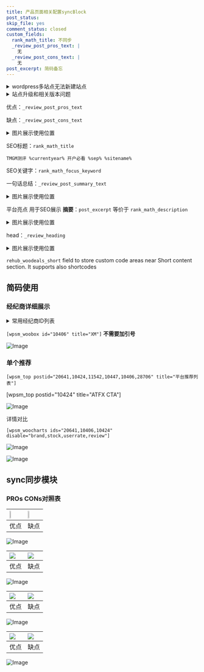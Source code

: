 ```yaml
---
title: 产品页面相关配置syncBlock
post_status: 
skip_file: yes
comment_status: closed
custom_fields:
  rank_math_title: 不同步
  _review_post_pros_text: |
    无
  _review_post_cons_text: |
    无
post_excerpt: 简码备忘
---
```

<details><summary>wordpress多站点无法新建站点</summary>

<li>和报错需要清理cookies一样的原因</li>
<li>wp-config.php里面<code>define( 'SUBDOMAIN_INSTALL', false );//子域名安装</code></li>
<li>新建子站点是用<code>define( 'SUBDOMAIN_INSTALL', true);//子域名安装</code> 完成以后，改成<code>false</code></li>
</details>

<details><summary>站点升级和相关版本问题</summary>

<p>wordpress：5.9.9
woocommerce：7.5.1
出现问题的地方：主题选项里面>><strong>Product layout >>compact style</strong></p>
<p>如何出现没有用过的字段 导致无法保存。先导出配置 然后进行修改，后面再次恢复即可。</p>
<p>出现部分字段无法显示时，需要返回默认布局后，对产品进行保存就好了。</p>
<p></p>
</details>

优点：`_review_post_pros_text`

缺点：`_review_post_cons_text`

<details><summary>图片展示使用位置</summary>

<img src="https://prod-files-secure.s3.us-west-2.amazonaws.com/39ed1227-6d7d-4570-be36-9ccd4a2c4241/f51d3d83-55d4-4bdf-9604-f37ec77ab556/Untitled.png?X-Amz-Algorithm=AWS4-HMAC-SHA256&X-Amz-Content-Sha256=UNSIGNED-PAYLOAD&X-Amz-Credential=ASIAZI2LB466WAS4GUOU%2F20250328%2Fus-west-2%2Fs3%2Faws4_request&X-Amz-Date=20250328T165522Z&X-Amz-Expires=3600&X-Amz-Security-Token=IQoJb3JpZ2luX2VjEPn%2F%2F%2F%2F%2F%2F%2F%2F%2F%2FwEaCXVzLXdlc3QtMiJGMEQCIEg8uI5LAFL1lhI4vYhq8pB1HmhJb9DUv5TBMjbZHCOxAiAfEPN6i8d0sv1i5QM4K%2BchEzlQ%2FGbEjBkd4kLE7LQokCr%2FAwhiEAAaDDYzNzQyMzE4MzgwNSIMDULsNdwbCqXssoC1KtwDjDjZCipXs0xvCllcd6ZFOLVFzsNphwfsB%2BsDYV%2FM4jC%2BGoY%2F%2BLNbUyz83LSYXOjrLyMh0tDqqqmVcXTDW3NvqpjSi6pZPsFFmDwAf1%2BJoGrJcNwGgQPkPtLCLwUoArYzZ88GSlMQ1a45lblQKXtbNrB95zIXdbt3bNegGvPruuPjo%2F8cSKdZYIfIphj%2F0KiBHi0pRkNseFfTsnMi5k4usR7h6UhgB4f6pdwM6KoXC582u66ix8e89b4WWg2p3gM4%2FGHxhfvLjqOuiXN9kd3S0Rq2TNwfvUfZmDUhZMaJqlwUcl8FW15fqd1%2Fzud%2FXbeZMh4T97HoQXvRxmoEfqhlOJL2mqrsaa9ch8L4vDu%2Fxomd7pppPBnBDOpEhFW2RKvBZfgMWdefv7Mf1a4wzuVVZXq8p6%2BP5gSIwLkSXZp2iCxcR4sDMCUCOHj9JfCt5HGmnkHYTUFTTMiAQUFdNu39D7D3wbZAgLxsbi6S165fxVYWKQcQu8xFX4pfWMnGsEv9iXqexq0cb%2BZzT5oaNZWseNrnGGBQ4fdvtjU1iHHUh8nhgSzv822buTMQ64ADUHCa13rsfTEtBYi57X2igCofcSDAEzZQjqXUTij0SAH3cL1PB0G%2FD%2FY%2BJzQH%2FZUwjKObvwY6pgHMi8u0J8yZE%2FYVkppZeo6YkbQfibMwv3m6v0mq6UA9KE0DENmUIYT%2B8LadgAZ9bo4O7E9bylRPNLRrGWCGip%2FSdErGUgkJhcZsh7uAc8YDyS%2FtNJSrUmbunb4tFCNeyuiFAKKbDU%2FSnZiHnUotz%2FPbJbkgJkxpm8ix5VYsqJRQKHm3l1%2FFZiJqNOLe5FYsAV6tBcjHr8G%2FT%2FAZJ9dD7Vf00MkXclSK&X-Amz-Signature=9b10b79097050700bda97147d39f08cc15fc2fda15246f7767e07836368cd34e&X-Amz-SignedHeaders=host&x-id=GetObject" alt="Image">
</details>

SEO标题：`rank_math_title`

`TMGM测评 %currentyear% 开户必看 %sep% %sitename%`

SEO关键字：`rank_math_focus_keyword`

一句话总结：`_review_post_summary_text`

<details><summary>图片展示使用位置</summary>

<img src="https://prod-files-secure.s3.us-west-2.amazonaws.com/39ed1227-6d7d-4570-be36-9ccd4a2c4241/4b96a922-296c-4f4e-8630-d1c870cbce01/Untitled.png?X-Amz-Algorithm=AWS4-HMAC-SHA256&X-Amz-Content-Sha256=UNSIGNED-PAYLOAD&X-Amz-Credential=ASIAZI2LB46634YAE5BF%2F20250328%2Fus-west-2%2Fs3%2Faws4_request&X-Amz-Date=20250328T165524Z&X-Amz-Expires=3600&X-Amz-Security-Token=IQoJb3JpZ2luX2VjEPn%2F%2F%2F%2F%2F%2F%2F%2F%2F%2FwEaCXVzLXdlc3QtMiJHMEUCIBeSrs65MBgRdvvonADRgeB%2FX5TYkW6tIYEFAgRveFXJAiEA8WAvb3WGOOzHw%2BXxSs98gDqHx%2F4z5MFwu2uzKiq7FiAq%2FwMIYhAAGgw2Mzc0MjMxODM4MDUiDBt%2B%2BxzTbUtW9OM2TircA5oHVJY5GW9dxl6oAN%2FTONL%2B0OoaNFYZSwrmR8UPND9FZrQkOCek226qSnjJoxoUfyaZw4g0cyVKus%2BxPiEIDwy5w32McdNF%2F1o9XZ4kIw8v6FhS5Wzpv34tAnqAsRpFYs3JBIPRNWrnUrOqLhF%2B3D0tFCjjim%2BogpdOqNS7vRIDYO%2FgfLeh9GLUGjuRYSFBD6gg9KeIP%2BHj34cCpoBdgpN%2FWgk4Fw4rPG9oI8Gn1gv0d9HngDsW%2FmumtIyQEFvqwzxsJ6q4dqbMCyj%2FTOGI42ERaYCvrJ7fx8OU7oDPlT1yZOHxUoSIQbB7E3RqfLFaptLjys5Nv3Q5UPF%2FpTqJRuwT8u7joNetfyCnrk88FFSSYIXZwHwBNgq71e5t6YDUEIYmKOgQ7TV2JW%2Fv9LGbOz%2BKxmOjmY2x%2FDv15z3ttzY4%2FV41ySPBYoNj07ob9bWdv1wRTq81vkf%2FGRtCgrKurYMIRFFCMZBspRnl3bqB%2FddPutAiudSMrTMPBgU2Klm36KoKf%2FFkKJ71bQM0GDuEGYreaDC0nunY881%2FYtsye3ES93bKrXrzyeczIiwhAUX588ckshQ2AamirW1TlIyMbrcuAPH7cRkZ42T9PFKWI5OibXQoDJnQpsMQMtrWMPKim78GOqUBX4NTvJDWQWJdvhNTN3EB1RR4vKFOjah%2B6%2BStlweIJt5WVN%2FU%2BlMAXaTamygwilVhao3FbHpisC7zSGxsQyCGlh%2FaHSV9jAMEuctWojWB6p7XFtY8AF0oibo9qkvw64DD0saXYtnY7zcJ7eRNwXM8IoQyLyVpFSce7dH4ks8QOz6PLhqFUz4oYFA42Z9eqMIwCPE3kThC1iihlM%2BeX%2FLUJJICmK6I&X-Amz-Signature=43eb13eeb94bb776083e3def3c48154b18bc988caf2af5f6ea6a58e25dab009b&X-Amz-SignedHeaders=host&x-id=GetObject" alt="Image">
</details>

平台亮点 用于SEO展示 **摘要**：`post_excerpt`  等价于 `rank_math_description`

<details><summary>图片展示使用位置</summary>

<img src="https://prod-files-secure.s3.us-west-2.amazonaws.com/39ed1227-6d7d-4570-be36-9ccd4a2c4241/1ee11f63-b60a-4dfe-a7a7-d58ff23b5d88/Untitled.png?X-Amz-Algorithm=AWS4-HMAC-SHA256&X-Amz-Content-Sha256=UNSIGNED-PAYLOAD&X-Amz-Credential=ASIAZI2LB466W53Y7KNU%2F20250328%2Fus-west-2%2Fs3%2Faws4_request&X-Amz-Date=20250328T165524Z&X-Amz-Expires=3600&X-Amz-Security-Token=IQoJb3JpZ2luX2VjEPn%2F%2F%2F%2F%2F%2F%2F%2F%2F%2FwEaCXVzLXdlc3QtMiJHMEUCIQCdMuKFzpUSZc4hjsEaTn25kDADvrAqUx2ivA7njHWywQIgb8G5611WPdeW5qgT8RqWHL5BCiUf4ciGif8BEwmqWi0q%2FwMIYhAAGgw2Mzc0MjMxODM4MDUiDHMIrV4weaNewMSt3ircA2XV9RpuFGDf2ALooDWCTPdc3tO7%2FBaV61mMWlDO4BqbuXrbrThDCmUYHr7d5shehmMqlR%2BEddfAEx8rV4dQ84LQFwlQ5kqBAeHPa2sslbERD1vckXzooiAZaqYxDfbYecfNGQezUZWu2i%2BsFnG%2FCoKEknciTJBgaGxTJBpQcAcqCJXBvwnhQgjSpE2w87%2FhrxPqXDYL794wC79lyETpQFhawX650wmk5meYWqvWnaZnX6XFToxm8ueERwk8Txexv7Rx66vjEUAJn11wmtaMZgPjePBnVVxCv%2BQvkca5%2FmdVbbnai3D2AduiAVH28RYCGWDTAlDQcin7HtVBufDhMM5ECquLDbO9yALErn670PGv0yeO5xJQsq3KdRPHUWyqtwUYTmYaWuKIooFh6%2FA28zLDule25OUJFPccJQL5AoujRgfmDDP7WjD49wQfL9Kf2m4JqSiPT2JA7mRP%2BPtmw20ucdJo00UcnGBelWghv%2Bj0wbh2AohBeSQcFPmNo%2FfBA%2BP5WvVbZ2ME8v%2BzIu5%2Fy7NOws1KKTZzphMCV9FVJNrsmMWAuGtOUf64tTWU2jNHLLLJWjaUPlrzNKtHof16o%2ByfsZJjJ70JOtFlriUYnYeLTv7jkG9OphQ7mp0uMIqjm78GOqUBycnv7lI4yFOfkIhbR5PWic4eXQoAaiIsH%2BXdLmk%2B8mJa8rnmZRQPGmJFH9A5hbflN5DLrtHYSQDigRDw8nW3pPJaYwpxambbzufyFOKEAiwIIfIloH4ZTp0907YV79LkJb0%2BC8EaiCtlHqB7Or7cu1gkfELRSD6LWsr65fMNWUtLpG%2FZHJ%2FRC1MLw%2FDTh%2B7ad%2B6Bd7SajQ%2FvzhVirr%2B2GpHENipt&X-Amz-Signature=a0edab8b9882ed2320ebd533b07d943463ef9abff0aba19e753b9ed27b3524e3&X-Amz-SignedHeaders=host&x-id=GetObject" alt="Image">
<img src="https://prod-files-secure.s3.us-west-2.amazonaws.com/39ed1227-6d7d-4570-be36-9ccd4a2c4241/ad4118b5-78d8-4fbe-801e-3b29b5d99c01/Untitled.png?X-Amz-Algorithm=AWS4-HMAC-SHA256&X-Amz-Content-Sha256=UNSIGNED-PAYLOAD&X-Amz-Credential=ASIAZI2LB466W53Y7KNU%2F20250328%2Fus-west-2%2Fs3%2Faws4_request&X-Amz-Date=20250328T165524Z&X-Amz-Expires=3600&X-Amz-Security-Token=IQoJb3JpZ2luX2VjEPn%2F%2F%2F%2F%2F%2F%2F%2F%2F%2FwEaCXVzLXdlc3QtMiJHMEUCIQCdMuKFzpUSZc4hjsEaTn25kDADvrAqUx2ivA7njHWywQIgb8G5611WPdeW5qgT8RqWHL5BCiUf4ciGif8BEwmqWi0q%2FwMIYhAAGgw2Mzc0MjMxODM4MDUiDHMIrV4weaNewMSt3ircA2XV9RpuFGDf2ALooDWCTPdc3tO7%2FBaV61mMWlDO4BqbuXrbrThDCmUYHr7d5shehmMqlR%2BEddfAEx8rV4dQ84LQFwlQ5kqBAeHPa2sslbERD1vckXzooiAZaqYxDfbYecfNGQezUZWu2i%2BsFnG%2FCoKEknciTJBgaGxTJBpQcAcqCJXBvwnhQgjSpE2w87%2FhrxPqXDYL794wC79lyETpQFhawX650wmk5meYWqvWnaZnX6XFToxm8ueERwk8Txexv7Rx66vjEUAJn11wmtaMZgPjePBnVVxCv%2BQvkca5%2FmdVbbnai3D2AduiAVH28RYCGWDTAlDQcin7HtVBufDhMM5ECquLDbO9yALErn670PGv0yeO5xJQsq3KdRPHUWyqtwUYTmYaWuKIooFh6%2FA28zLDule25OUJFPccJQL5AoujRgfmDDP7WjD49wQfL9Kf2m4JqSiPT2JA7mRP%2BPtmw20ucdJo00UcnGBelWghv%2Bj0wbh2AohBeSQcFPmNo%2FfBA%2BP5WvVbZ2ME8v%2BzIu5%2Fy7NOws1KKTZzphMCV9FVJNrsmMWAuGtOUf64tTWU2jNHLLLJWjaUPlrzNKtHof16o%2ByfsZJjJ70JOtFlriUYnYeLTv7jkG9OphQ7mp0uMIqjm78GOqUBycnv7lI4yFOfkIhbR5PWic4eXQoAaiIsH%2BXdLmk%2B8mJa8rnmZRQPGmJFH9A5hbflN5DLrtHYSQDigRDw8nW3pPJaYwpxambbzufyFOKEAiwIIfIloH4ZTp0907YV79LkJb0%2BC8EaiCtlHqB7Or7cu1gkfELRSD6LWsr65fMNWUtLpG%2FZHJ%2FRC1MLw%2FDTh%2B7ad%2B6Bd7SajQ%2FvzhVirr%2B2GpHENipt&X-Amz-Signature=b82b922755fb57b5ed143187324401c29fe7cf6069802539d0613c910d447413&X-Amz-SignedHeaders=host&x-id=GetObject" alt="Image">
<img src="https://prod-files-secure.s3.us-west-2.amazonaws.com/39ed1227-6d7d-4570-be36-9ccd4a2c4241/a38cf7c9-a79c-4b64-9e94-13589fe0758b/Untitled.png?X-Amz-Algorithm=AWS4-HMAC-SHA256&X-Amz-Content-Sha256=UNSIGNED-PAYLOAD&X-Amz-Credential=ASIAZI2LB466W53Y7KNU%2F20250328%2Fus-west-2%2Fs3%2Faws4_request&X-Amz-Date=20250328T165524Z&X-Amz-Expires=3600&X-Amz-Security-Token=IQoJb3JpZ2luX2VjEPn%2F%2F%2F%2F%2F%2F%2F%2F%2F%2FwEaCXVzLXdlc3QtMiJHMEUCIQCdMuKFzpUSZc4hjsEaTn25kDADvrAqUx2ivA7njHWywQIgb8G5611WPdeW5qgT8RqWHL5BCiUf4ciGif8BEwmqWi0q%2FwMIYhAAGgw2Mzc0MjMxODM4MDUiDHMIrV4weaNewMSt3ircA2XV9RpuFGDf2ALooDWCTPdc3tO7%2FBaV61mMWlDO4BqbuXrbrThDCmUYHr7d5shehmMqlR%2BEddfAEx8rV4dQ84LQFwlQ5kqBAeHPa2sslbERD1vckXzooiAZaqYxDfbYecfNGQezUZWu2i%2BsFnG%2FCoKEknciTJBgaGxTJBpQcAcqCJXBvwnhQgjSpE2w87%2FhrxPqXDYL794wC79lyETpQFhawX650wmk5meYWqvWnaZnX6XFToxm8ueERwk8Txexv7Rx66vjEUAJn11wmtaMZgPjePBnVVxCv%2BQvkca5%2FmdVbbnai3D2AduiAVH28RYCGWDTAlDQcin7HtVBufDhMM5ECquLDbO9yALErn670PGv0yeO5xJQsq3KdRPHUWyqtwUYTmYaWuKIooFh6%2FA28zLDule25OUJFPccJQL5AoujRgfmDDP7WjD49wQfL9Kf2m4JqSiPT2JA7mRP%2BPtmw20ucdJo00UcnGBelWghv%2Bj0wbh2AohBeSQcFPmNo%2FfBA%2BP5WvVbZ2ME8v%2BzIu5%2Fy7NOws1KKTZzphMCV9FVJNrsmMWAuGtOUf64tTWU2jNHLLLJWjaUPlrzNKtHof16o%2ByfsZJjJ70JOtFlriUYnYeLTv7jkG9OphQ7mp0uMIqjm78GOqUBycnv7lI4yFOfkIhbR5PWic4eXQoAaiIsH%2BXdLmk%2B8mJa8rnmZRQPGmJFH9A5hbflN5DLrtHYSQDigRDw8nW3pPJaYwpxambbzufyFOKEAiwIIfIloH4ZTp0907YV79LkJb0%2BC8EaiCtlHqB7Or7cu1gkfELRSD6LWsr65fMNWUtLpG%2FZHJ%2FRC1MLw%2FDTh%2B7ad%2B6Bd7SajQ%2FvzhVirr%2B2GpHENipt&X-Amz-Signature=1b8ca34b9efd21143cf5863ccf37daee2c85e55407d8f3917109b91a2782414a&X-Amz-SignedHeaders=host&x-id=GetObject" alt="Image">
<img src="https://prod-files-secure.s3.us-west-2.amazonaws.com/39ed1227-6d7d-4570-be36-9ccd4a2c4241/7da6fc1e-d2ac-42ae-8c75-cb5749aa18f6/Untitled.png?X-Amz-Algorithm=AWS4-HMAC-SHA256&X-Amz-Content-Sha256=UNSIGNED-PAYLOAD&X-Amz-Credential=ASIAZI2LB466W53Y7KNU%2F20250328%2Fus-west-2%2Fs3%2Faws4_request&X-Amz-Date=20250328T165524Z&X-Amz-Expires=3600&X-Amz-Security-Token=IQoJb3JpZ2luX2VjEPn%2F%2F%2F%2F%2F%2F%2F%2F%2F%2FwEaCXVzLXdlc3QtMiJHMEUCIQCdMuKFzpUSZc4hjsEaTn25kDADvrAqUx2ivA7njHWywQIgb8G5611WPdeW5qgT8RqWHL5BCiUf4ciGif8BEwmqWi0q%2FwMIYhAAGgw2Mzc0MjMxODM4MDUiDHMIrV4weaNewMSt3ircA2XV9RpuFGDf2ALooDWCTPdc3tO7%2FBaV61mMWlDO4BqbuXrbrThDCmUYHr7d5shehmMqlR%2BEddfAEx8rV4dQ84LQFwlQ5kqBAeHPa2sslbERD1vckXzooiAZaqYxDfbYecfNGQezUZWu2i%2BsFnG%2FCoKEknciTJBgaGxTJBpQcAcqCJXBvwnhQgjSpE2w87%2FhrxPqXDYL794wC79lyETpQFhawX650wmk5meYWqvWnaZnX6XFToxm8ueERwk8Txexv7Rx66vjEUAJn11wmtaMZgPjePBnVVxCv%2BQvkca5%2FmdVbbnai3D2AduiAVH28RYCGWDTAlDQcin7HtVBufDhMM5ECquLDbO9yALErn670PGv0yeO5xJQsq3KdRPHUWyqtwUYTmYaWuKIooFh6%2FA28zLDule25OUJFPccJQL5AoujRgfmDDP7WjD49wQfL9Kf2m4JqSiPT2JA7mRP%2BPtmw20ucdJo00UcnGBelWghv%2Bj0wbh2AohBeSQcFPmNo%2FfBA%2BP5WvVbZ2ME8v%2BzIu5%2Fy7NOws1KKTZzphMCV9FVJNrsmMWAuGtOUf64tTWU2jNHLLLJWjaUPlrzNKtHof16o%2ByfsZJjJ70JOtFlriUYnYeLTv7jkG9OphQ7mp0uMIqjm78GOqUBycnv7lI4yFOfkIhbR5PWic4eXQoAaiIsH%2BXdLmk%2B8mJa8rnmZRQPGmJFH9A5hbflN5DLrtHYSQDigRDw8nW3pPJaYwpxambbzufyFOKEAiwIIfIloH4ZTp0907YV79LkJb0%2BC8EaiCtlHqB7Or7cu1gkfELRSD6LWsr65fMNWUtLpG%2FZHJ%2FRC1MLw%2FDTh%2B7ad%2B6Bd7SajQ%2FvzhVirr%2B2GpHENipt&X-Amz-Signature=46cde7c9326b8cf47513c0274c5a9c4281ac9480cc9df1e5e7f113aa90875c73&X-Amz-SignedHeaders=host&x-id=GetObject" alt="Image">
<img src="https://prod-files-secure.s3.us-west-2.amazonaws.com/39ed1227-6d7d-4570-be36-9ccd4a2c4241/7e97f40a-eaee-47f5-b2f9-475f96808fa7/Untitled.png?X-Amz-Algorithm=AWS4-HMAC-SHA256&X-Amz-Content-Sha256=UNSIGNED-PAYLOAD&X-Amz-Credential=ASIAZI2LB466W53Y7KNU%2F20250328%2Fus-west-2%2Fs3%2Faws4_request&X-Amz-Date=20250328T165524Z&X-Amz-Expires=3600&X-Amz-Security-Token=IQoJb3JpZ2luX2VjEPn%2F%2F%2F%2F%2F%2F%2F%2F%2F%2FwEaCXVzLXdlc3QtMiJHMEUCIQCdMuKFzpUSZc4hjsEaTn25kDADvrAqUx2ivA7njHWywQIgb8G5611WPdeW5qgT8RqWHL5BCiUf4ciGif8BEwmqWi0q%2FwMIYhAAGgw2Mzc0MjMxODM4MDUiDHMIrV4weaNewMSt3ircA2XV9RpuFGDf2ALooDWCTPdc3tO7%2FBaV61mMWlDO4BqbuXrbrThDCmUYHr7d5shehmMqlR%2BEddfAEx8rV4dQ84LQFwlQ5kqBAeHPa2sslbERD1vckXzooiAZaqYxDfbYecfNGQezUZWu2i%2BsFnG%2FCoKEknciTJBgaGxTJBpQcAcqCJXBvwnhQgjSpE2w87%2FhrxPqXDYL794wC79lyETpQFhawX650wmk5meYWqvWnaZnX6XFToxm8ueERwk8Txexv7Rx66vjEUAJn11wmtaMZgPjePBnVVxCv%2BQvkca5%2FmdVbbnai3D2AduiAVH28RYCGWDTAlDQcin7HtVBufDhMM5ECquLDbO9yALErn670PGv0yeO5xJQsq3KdRPHUWyqtwUYTmYaWuKIooFh6%2FA28zLDule25OUJFPccJQL5AoujRgfmDDP7WjD49wQfL9Kf2m4JqSiPT2JA7mRP%2BPtmw20ucdJo00UcnGBelWghv%2Bj0wbh2AohBeSQcFPmNo%2FfBA%2BP5WvVbZ2ME8v%2BzIu5%2Fy7NOws1KKTZzphMCV9FVJNrsmMWAuGtOUf64tTWU2jNHLLLJWjaUPlrzNKtHof16o%2ByfsZJjJ70JOtFlriUYnYeLTv7jkG9OphQ7mp0uMIqjm78GOqUBycnv7lI4yFOfkIhbR5PWic4eXQoAaiIsH%2BXdLmk%2B8mJa8rnmZRQPGmJFH9A5hbflN5DLrtHYSQDigRDw8nW3pPJaYwpxambbzufyFOKEAiwIIfIloH4ZTp0907YV79LkJb0%2BC8EaiCtlHqB7Or7cu1gkfELRSD6LWsr65fMNWUtLpG%2FZHJ%2FRC1MLw%2FDTh%2B7ad%2B6Bd7SajQ%2FvzhVirr%2B2GpHENipt&X-Amz-Signature=282c35fcce723e8af74be5070a71d8b837c59b105824df4f2615b343edda0625&X-Amz-SignedHeaders=host&x-id=GetObject" alt="Image">
</details>

head：`_review_heading`

<details><summary>图片展示使用位置</summary>

<img src="https://prod-files-secure.s3.us-west-2.amazonaws.com/39ed1227-6d7d-4570-be36-9ccd4a2c4241/3a4650ad-9887-415c-889a-edd51fa54f27/Untitled.png?X-Amz-Algorithm=AWS4-HMAC-SHA256&X-Amz-Content-Sha256=UNSIGNED-PAYLOAD&X-Amz-Credential=ASIAZI2LB4663CEYMQHU%2F20250328%2Fus-west-2%2Fs3%2Faws4_request&X-Amz-Date=20250328T165524Z&X-Amz-Expires=3600&X-Amz-Security-Token=IQoJb3JpZ2luX2VjEPn%2F%2F%2F%2F%2F%2F%2F%2F%2F%2FwEaCXVzLXdlc3QtMiJHMEUCIQDx5A1MuHXftZktgDQoP4SKWjn3lwVQJvR1V1TsR5swTwIgMQMr28PdEhsC1VaxDwGcfu%2B8RIW6bDd1aEMJFa2F5%2BEq%2FwMIYhAAGgw2Mzc0MjMxODM4MDUiDEgd4twkMBdScGkLISrcAzdD3vSZ9wROOBzdQJshTTXI5Dbi4mSWVBE7c75IBowUCHQ4dQC%2FP4718w1hnBE5aNbJ4vH7HNViWd8MxuyCkcqXA91yg0zTF%2Bf%2F5HPCOQ4O6DpX3cFxrpceMLpjtJhCR9%2BWEljz4CwMfKbPuFqM6fdzpyhoxQrzoa2QTou1zETAH3ByyNXOQf0l1zGE0vdVTbfc0KBKWpsUT5fIBIUWgl7Avl4zeEdecDPbTkcIeNmu9VhraEcHewVmoENZktrUjxTR0wwnq8NCUnFVNIIAzjVfqWKbT3b4o1OgrAYuSjEhTFYhg2NyXosuSNeJpaqnklNMWe7zXBrHqQEcrPXbxU0PCK77oraqbgOX4lrWfxn2QJkEqRUuaD08B88wsbZGgiCSCStWujyZbu7B6C5u6ruEPjTm0syj9Uhgb9InzCgt7ynNqSvPjA9qZD%2Bcm6mRAk8bSwyR3jThliNKvK32%2BG82xBY94hHhjrgTGXCTY5b%2BtenSbeJr9KHU4s0LZyk1T4Yfe4DEk8OoNDhaSxEsWhnxGj%2FwnSArQ18i0kcQTHTlzD8R6vfU9gIFLD0eOH3We8Od079XADJQhNIKSjmp4Ecc%2BVb4%2B7bIK9hjAUDzpVVU2ZYw12Q1%2F9yFnx6qMPSim78GOqUBdTY6g%2F4LFG1rFBh21431TyU009qO6RiE7njf6jaOlHy91rLopV5FSO8nfOhAf1PtMRjHKFcwEjkY1eEfZpNpKJi0lW8A5p%2BvrooCPdiiBHODmjOellKJ%2FuO5EsQIL2xsGOjWvJvzksajEaYYTi00THSDTZiTkDVmvuvQzYOewC5p0OrCFI52yD9USzdy6%2FrniQkPX4FnXunN0H0wtywu5%2Bxyo%2BJG&X-Amz-Signature=7717ab4f0ed6f9dea414a6d399c69d1cdec5a67983858e5f3d1169b82f6d5c65&X-Amz-SignedHeaders=host&x-id=GetObject" alt="Image">
</details>

`rehub_woodeals_short`	field to store custom code areas near Short content section. It supports also shortcodes



## 简码使用

### 经纪商详细展示

<details><summary>常用经纪商ID列表</summary>

<pre><code class="php">嘉盛 ===> 20641  [wpsm_woobox id="20641" title="嘉盛"]
易信easymarkets ===> 11542  [wpsm_woobox id="11542" title="易信easymarkets"]
ATFX外汇 ===> 10424  [wpsm_woobox id="10424" title="ATFX"]
XM ===> 10406  [wpsm_woobox id="10406" title="XM"]
TMGM ===> 29622  [wpsm_woobox id="29622" title="TMGM"]
HYCM ===> 10447  [wpsm_woobox id="10447" title="HYCM"]
fpmarkets澳福外汇 ===> 20639  [wpsm_woobox id="20639" title="fpmarkets澳福外汇"]</code></pre>
</details>

`[wpsm_woobox id="10406" title="XM"]` **不需要加引号**

![Image](https://prod-files-secure.s3.us-west-2.amazonaws.com/39ed1227-6d7d-4570-be36-9ccd4a2c4241/4f898f9d-0fa7-4e43-acd3-ac6bc7be575a/Untitled.png?X-Amz-Algorithm=AWS4-HMAC-SHA256&X-Amz-Content-Sha256=UNSIGNED-PAYLOAD&X-Amz-Credential=ASIAZI2LB466T4CVBTAT%2F20250328%2Fus-west-2%2Fs3%2Faws4_request&X-Amz-Date=20250328T165520Z&X-Amz-Expires=3600&X-Amz-Security-Token=IQoJb3JpZ2luX2VjEPn%2F%2F%2F%2F%2F%2F%2F%2F%2F%2FwEaCXVzLXdlc3QtMiJHMEUCIAk5NlzGPgDX%2Fy9zzx2QIOwAszlTROjy8EAjipzSsZE7AiEA1ehGzHFU%2F%2FgeOnBBX1AQQw%2F1nEx5a%2BRlZ%2FUQZW1pNdYq%2FwMIYhAAGgw2Mzc0MjMxODM4MDUiDFBK%2FkZbzRm%2BIvRwjCrcA9263P%2BR%2FSJi44LpzyNN1bzmPlXihtYVlUwRM8qPhVjVqA47%2BibaT0jzXXlMMXve%2BzbHqnB7BdJq25aTNO84YFSTLkhsGBZc9FoPux89dDg%2FBoeahG%2FweJoRlMNHjTh%2Bj0dK%2BdpD1DQCuL3bNmsLS%2Ff5bBPiDVNgqYcNm1M9AgGId9Uj4xKtT6vnETDKsmI0984f0vC9ZcM7OTBdgU2NNPLOE3fGN1LvrE6HB4jZ8eHPKzaBUwSsEpCcK2%2Fex0PrB6gF8Otl%2BPZIWNunRs%2BHGuzlRQbTXa229m5vU%2BYyMOjzKw%2BO4iB7Ap4BJKOV0fdNqKtznn4NkZg5CGkskhozGDom9347h1gM6vtgMDq5TvHRdXnlkBy5Prs0uJVPikUNFt71ZSWKmWUZz2AnlJXdKgEkf8Vr49BvkgKRrfP%2BXtd9dcSWgMlId6d%2B7dWf7nAm%2Fqfp6qG85X7VswW1874S%2FHKohoSVv%2Bqe%2Ba6lFVBXs%2BauOBH3OAo4VpI%2FCCuTz3T%2FNVuuNLqetHittIvq13lU2Ta9raS9PTCfL2hL8X%2F5CMvvUA9SyNPpAygP6iZFfLuMvi17BpxwbHRQeQrOIJLjWUvfp20jxcQ%2B6aUFfEaDDNacutSByBHfbH0fOgQlMIyjm78GOqUB%2FHWhtHqe7yxDfHIislFKD%2BNfez6O1EKvzEJIPe9YKNeOLx4cGnQU6XY9KZTAyrYnVML%2F%2FyxuGalkKPdgLByItnLOb8IKih7d1LXwgPteobMMSLLxPOWzV4iiCmXbUF%2F2jdyObOfx1oQ4G2sj7Wo3nuh6RP74g4sXN2%2F0%2FO3tewJgFp0oX93b3Itv8IKug1arl5QV3ZJaf5gmJJWySsS0%2FQwq31Va&X-Amz-Signature=4049bb02b2ad0bc51f2b66a08bb5e6b7bc9842f6069dad2d20787a5d79cc1ffc&X-Amz-SignedHeaders=host&x-id=GetObject)

### 单个推荐
`[wpsm_top postid="20641,10424,11542,10447,10406,28706" title="平台推荐列表"]`

[wpsm_top postid="10424" title="ATFX CTA"]

![Image](https://prod-files-secure.s3.us-west-2.amazonaws.com/39ed1227-6d7d-4570-be36-9ccd4a2c4241/5ac620dc-51a8-48b6-b55d-91f47299193c/Untitled.png?X-Amz-Algorithm=AWS4-HMAC-SHA256&X-Amz-Content-Sha256=UNSIGNED-PAYLOAD&X-Amz-Credential=ASIAZI2LB466T4CVBTAT%2F20250328%2Fus-west-2%2Fs3%2Faws4_request&X-Amz-Date=20250328T165520Z&X-Amz-Expires=3600&X-Amz-Security-Token=IQoJb3JpZ2luX2VjEPn%2F%2F%2F%2F%2F%2F%2F%2F%2F%2FwEaCXVzLXdlc3QtMiJHMEUCIAk5NlzGPgDX%2Fy9zzx2QIOwAszlTROjy8EAjipzSsZE7AiEA1ehGzHFU%2F%2FgeOnBBX1AQQw%2F1nEx5a%2BRlZ%2FUQZW1pNdYq%2FwMIYhAAGgw2Mzc0MjMxODM4MDUiDFBK%2FkZbzRm%2BIvRwjCrcA9263P%2BR%2FSJi44LpzyNN1bzmPlXihtYVlUwRM8qPhVjVqA47%2BibaT0jzXXlMMXve%2BzbHqnB7BdJq25aTNO84YFSTLkhsGBZc9FoPux89dDg%2FBoeahG%2FweJoRlMNHjTh%2Bj0dK%2BdpD1DQCuL3bNmsLS%2Ff5bBPiDVNgqYcNm1M9AgGId9Uj4xKtT6vnETDKsmI0984f0vC9ZcM7OTBdgU2NNPLOE3fGN1LvrE6HB4jZ8eHPKzaBUwSsEpCcK2%2Fex0PrB6gF8Otl%2BPZIWNunRs%2BHGuzlRQbTXa229m5vU%2BYyMOjzKw%2BO4iB7Ap4BJKOV0fdNqKtznn4NkZg5CGkskhozGDom9347h1gM6vtgMDq5TvHRdXnlkBy5Prs0uJVPikUNFt71ZSWKmWUZz2AnlJXdKgEkf8Vr49BvkgKRrfP%2BXtd9dcSWgMlId6d%2B7dWf7nAm%2Fqfp6qG85X7VswW1874S%2FHKohoSVv%2Bqe%2Ba6lFVBXs%2BauOBH3OAo4VpI%2FCCuTz3T%2FNVuuNLqetHittIvq13lU2Ta9raS9PTCfL2hL8X%2F5CMvvUA9SyNPpAygP6iZFfLuMvi17BpxwbHRQeQrOIJLjWUvfp20jxcQ%2B6aUFfEaDDNacutSByBHfbH0fOgQlMIyjm78GOqUB%2FHWhtHqe7yxDfHIislFKD%2BNfez6O1EKvzEJIPe9YKNeOLx4cGnQU6XY9KZTAyrYnVML%2F%2FyxuGalkKPdgLByItnLOb8IKih7d1LXwgPteobMMSLLxPOWzV4iiCmXbUF%2F2jdyObOfx1oQ4G2sj7Wo3nuh6RP74g4sXN2%2F0%2FO3tewJgFp0oX93b3Itv8IKug1arl5QV3ZJaf5gmJJWySsS0%2FQwq31Va&X-Amz-Signature=410642d8f75183d98102c8b964a4d8dab07c5cb78a6287850a636f92d5e9a8b3&X-Amz-SignedHeaders=host&x-id=GetObject)

详情对比

`[wpsm_woocharts ids="20641,10406,10424" disable="brand,stock,userrate,review"]`

![Image](https://prod-files-secure.s3.us-west-2.amazonaws.com/39ed1227-6d7d-4570-be36-9ccd4a2c4241/bf3ba45f-b9f3-4295-8aef-b4a495fd25f4/Untitled.png?X-Amz-Algorithm=AWS4-HMAC-SHA256&X-Amz-Content-Sha256=UNSIGNED-PAYLOAD&X-Amz-Credential=ASIAZI2LB466T4CVBTAT%2F20250328%2Fus-west-2%2Fs3%2Faws4_request&X-Amz-Date=20250328T165520Z&X-Amz-Expires=3600&X-Amz-Security-Token=IQoJb3JpZ2luX2VjEPn%2F%2F%2F%2F%2F%2F%2F%2F%2F%2FwEaCXVzLXdlc3QtMiJHMEUCIAk5NlzGPgDX%2Fy9zzx2QIOwAszlTROjy8EAjipzSsZE7AiEA1ehGzHFU%2F%2FgeOnBBX1AQQw%2F1nEx5a%2BRlZ%2FUQZW1pNdYq%2FwMIYhAAGgw2Mzc0MjMxODM4MDUiDFBK%2FkZbzRm%2BIvRwjCrcA9263P%2BR%2FSJi44LpzyNN1bzmPlXihtYVlUwRM8qPhVjVqA47%2BibaT0jzXXlMMXve%2BzbHqnB7BdJq25aTNO84YFSTLkhsGBZc9FoPux89dDg%2FBoeahG%2FweJoRlMNHjTh%2Bj0dK%2BdpD1DQCuL3bNmsLS%2Ff5bBPiDVNgqYcNm1M9AgGId9Uj4xKtT6vnETDKsmI0984f0vC9ZcM7OTBdgU2NNPLOE3fGN1LvrE6HB4jZ8eHPKzaBUwSsEpCcK2%2Fex0PrB6gF8Otl%2BPZIWNunRs%2BHGuzlRQbTXa229m5vU%2BYyMOjzKw%2BO4iB7Ap4BJKOV0fdNqKtznn4NkZg5CGkskhozGDom9347h1gM6vtgMDq5TvHRdXnlkBy5Prs0uJVPikUNFt71ZSWKmWUZz2AnlJXdKgEkf8Vr49BvkgKRrfP%2BXtd9dcSWgMlId6d%2B7dWf7nAm%2Fqfp6qG85X7VswW1874S%2FHKohoSVv%2Bqe%2Ba6lFVBXs%2BauOBH3OAo4VpI%2FCCuTz3T%2FNVuuNLqetHittIvq13lU2Ta9raS9PTCfL2hL8X%2F5CMvvUA9SyNPpAygP6iZFfLuMvi17BpxwbHRQeQrOIJLjWUvfp20jxcQ%2B6aUFfEaDDNacutSByBHfbH0fOgQlMIyjm78GOqUB%2FHWhtHqe7yxDfHIislFKD%2BNfez6O1EKvzEJIPe9YKNeOLx4cGnQU6XY9KZTAyrYnVML%2F%2FyxuGalkKPdgLByItnLOb8IKih7d1LXwgPteobMMSLLxPOWzV4iiCmXbUF%2F2jdyObOfx1oQ4G2sj7Wo3nuh6RP74g4sXN2%2F0%2FO3tewJgFp0oX93b3Itv8IKug1arl5QV3ZJaf5gmJJWySsS0%2FQwq31Va&X-Amz-Signature=5410746c81ee609a624bd8f262db5c62375719dea8949a1470f403a319ba1fd5&X-Amz-SignedHeaders=host&x-id=GetObject)

![Image](https://prod-files-secure.s3.us-west-2.amazonaws.com/39ed1227-6d7d-4570-be36-9ccd4a2c4241/30bc56ef-f383-4b48-9768-2ebc9e436ec0/Untitled.png?X-Amz-Algorithm=AWS4-HMAC-SHA256&X-Amz-Content-Sha256=UNSIGNED-PAYLOAD&X-Amz-Credential=ASIAZI2LB466T4CVBTAT%2F20250328%2Fus-west-2%2Fs3%2Faws4_request&X-Amz-Date=20250328T165520Z&X-Amz-Expires=3600&X-Amz-Security-Token=IQoJb3JpZ2luX2VjEPn%2F%2F%2F%2F%2F%2F%2F%2F%2F%2FwEaCXVzLXdlc3QtMiJHMEUCIAk5NlzGPgDX%2Fy9zzx2QIOwAszlTROjy8EAjipzSsZE7AiEA1ehGzHFU%2F%2FgeOnBBX1AQQw%2F1nEx5a%2BRlZ%2FUQZW1pNdYq%2FwMIYhAAGgw2Mzc0MjMxODM4MDUiDFBK%2FkZbzRm%2BIvRwjCrcA9263P%2BR%2FSJi44LpzyNN1bzmPlXihtYVlUwRM8qPhVjVqA47%2BibaT0jzXXlMMXve%2BzbHqnB7BdJq25aTNO84YFSTLkhsGBZc9FoPux89dDg%2FBoeahG%2FweJoRlMNHjTh%2Bj0dK%2BdpD1DQCuL3bNmsLS%2Ff5bBPiDVNgqYcNm1M9AgGId9Uj4xKtT6vnETDKsmI0984f0vC9ZcM7OTBdgU2NNPLOE3fGN1LvrE6HB4jZ8eHPKzaBUwSsEpCcK2%2Fex0PrB6gF8Otl%2BPZIWNunRs%2BHGuzlRQbTXa229m5vU%2BYyMOjzKw%2BO4iB7Ap4BJKOV0fdNqKtznn4NkZg5CGkskhozGDom9347h1gM6vtgMDq5TvHRdXnlkBy5Prs0uJVPikUNFt71ZSWKmWUZz2AnlJXdKgEkf8Vr49BvkgKRrfP%2BXtd9dcSWgMlId6d%2B7dWf7nAm%2Fqfp6qG85X7VswW1874S%2FHKohoSVv%2Bqe%2Ba6lFVBXs%2BauOBH3OAo4VpI%2FCCuTz3T%2FNVuuNLqetHittIvq13lU2Ta9raS9PTCfL2hL8X%2F5CMvvUA9SyNPpAygP6iZFfLuMvi17BpxwbHRQeQrOIJLjWUvfp20jxcQ%2B6aUFfEaDDNacutSByBHfbH0fOgQlMIyjm78GOqUB%2FHWhtHqe7yxDfHIislFKD%2BNfez6O1EKvzEJIPe9YKNeOLx4cGnQU6XY9KZTAyrYnVML%2F%2FyxuGalkKPdgLByItnLOb8IKih7d1LXwgPteobMMSLLxPOWzV4iiCmXbUF%2F2jdyObOfx1oQ4G2sj7Wo3nuh6RP74g4sXN2%2F0%2FO3tewJgFp0oX93b3Itv8IKug1arl5QV3ZJaf5gmJJWySsS0%2FQwq31Va&X-Amz-Signature=d4a23c325f906af4821a8a54a5477b3bfee22be7dbe3562d9c2817f452ab8bad&X-Amz-SignedHeaders=host&x-id=GetObject)

## sync同步模块

### PROs CONs对照表

| <img src="https://cdn.ifttt.fun/gh/jarlin8/OSS@main/icons/customize/pros.svg" height="auto" width="37.3%"> | <img src="https://cdn.ifttt.fun/gh/jarlin8/OSS@main/icons/customize/cons.svg" height="auto" width="28.8%"> |
| :--- | :--- |
| 优点 | 缺点 |

![Image](https://prod-files-secure.s3.us-west-2.amazonaws.com/39ed1227-6d7d-4570-be36-9ccd4a2c4241/8742b755-dfb5-4004-9a5f-d6e561664bd8/Untitled.png?X-Amz-Algorithm=AWS4-HMAC-SHA256&X-Amz-Content-Sha256=UNSIGNED-PAYLOAD&X-Amz-Credential=ASIAZI2LB466T4CVBTAT%2F20250328%2Fus-west-2%2Fs3%2Faws4_request&X-Amz-Date=20250328T165520Z&X-Amz-Expires=3600&X-Amz-Security-Token=IQoJb3JpZ2luX2VjEPn%2F%2F%2F%2F%2F%2F%2F%2F%2F%2FwEaCXVzLXdlc3QtMiJHMEUCIAk5NlzGPgDX%2Fy9zzx2QIOwAszlTROjy8EAjipzSsZE7AiEA1ehGzHFU%2F%2FgeOnBBX1AQQw%2F1nEx5a%2BRlZ%2FUQZW1pNdYq%2FwMIYhAAGgw2Mzc0MjMxODM4MDUiDFBK%2FkZbzRm%2BIvRwjCrcA9263P%2BR%2FSJi44LpzyNN1bzmPlXihtYVlUwRM8qPhVjVqA47%2BibaT0jzXXlMMXve%2BzbHqnB7BdJq25aTNO84YFSTLkhsGBZc9FoPux89dDg%2FBoeahG%2FweJoRlMNHjTh%2Bj0dK%2BdpD1DQCuL3bNmsLS%2Ff5bBPiDVNgqYcNm1M9AgGId9Uj4xKtT6vnETDKsmI0984f0vC9ZcM7OTBdgU2NNPLOE3fGN1LvrE6HB4jZ8eHPKzaBUwSsEpCcK2%2Fex0PrB6gF8Otl%2BPZIWNunRs%2BHGuzlRQbTXa229m5vU%2BYyMOjzKw%2BO4iB7Ap4BJKOV0fdNqKtznn4NkZg5CGkskhozGDom9347h1gM6vtgMDq5TvHRdXnlkBy5Prs0uJVPikUNFt71ZSWKmWUZz2AnlJXdKgEkf8Vr49BvkgKRrfP%2BXtd9dcSWgMlId6d%2B7dWf7nAm%2Fqfp6qG85X7VswW1874S%2FHKohoSVv%2Bqe%2Ba6lFVBXs%2BauOBH3OAo4VpI%2FCCuTz3T%2FNVuuNLqetHittIvq13lU2Ta9raS9PTCfL2hL8X%2F5CMvvUA9SyNPpAygP6iZFfLuMvi17BpxwbHRQeQrOIJLjWUvfp20jxcQ%2B6aUFfEaDDNacutSByBHfbH0fOgQlMIyjm78GOqUB%2FHWhtHqe7yxDfHIislFKD%2BNfez6O1EKvzEJIPe9YKNeOLx4cGnQU6XY9KZTAyrYnVML%2F%2FyxuGalkKPdgLByItnLOb8IKih7d1LXwgPteobMMSLLxPOWzV4iiCmXbUF%2F2jdyObOfx1oQ4G2sj7Wo3nuh6RP74g4sXN2%2F0%2FO3tewJgFp0oX93b3Itv8IKug1arl5QV3ZJaf5gmJJWySsS0%2FQwq31Va&X-Amz-Signature=5187fb56d61cdcaac5147d84c0dbdd4ce0035d43be03892a6f411139f2822e39&X-Amz-SignedHeaders=host&x-id=GetObject)

| <img src="https://cdn.ifttt.fun/gh/jarlin8/OSS@main/icons/customize/pros1.svg" height="auto"> | <img src="https://cdn.ifttt.fun/gh/jarlin8/OSS@main/icons/customize/cons1.svg" height="auto"> |
| :--- | :--- |
| 优点 | 缺点 |

![Image](https://prod-files-secure.s3.us-west-2.amazonaws.com/39ed1227-6d7d-4570-be36-9ccd4a2c4241/806358f8-c9c4-4e17-bb35-c6c76a5397a5/Untitled.png?X-Amz-Algorithm=AWS4-HMAC-SHA256&X-Amz-Content-Sha256=UNSIGNED-PAYLOAD&X-Amz-Credential=ASIAZI2LB466T4CVBTAT%2F20250328%2Fus-west-2%2Fs3%2Faws4_request&X-Amz-Date=20250328T165520Z&X-Amz-Expires=3600&X-Amz-Security-Token=IQoJb3JpZ2luX2VjEPn%2F%2F%2F%2F%2F%2F%2F%2F%2F%2FwEaCXVzLXdlc3QtMiJHMEUCIAk5NlzGPgDX%2Fy9zzx2QIOwAszlTROjy8EAjipzSsZE7AiEA1ehGzHFU%2F%2FgeOnBBX1AQQw%2F1nEx5a%2BRlZ%2FUQZW1pNdYq%2FwMIYhAAGgw2Mzc0MjMxODM4MDUiDFBK%2FkZbzRm%2BIvRwjCrcA9263P%2BR%2FSJi44LpzyNN1bzmPlXihtYVlUwRM8qPhVjVqA47%2BibaT0jzXXlMMXve%2BzbHqnB7BdJq25aTNO84YFSTLkhsGBZc9FoPux89dDg%2FBoeahG%2FweJoRlMNHjTh%2Bj0dK%2BdpD1DQCuL3bNmsLS%2Ff5bBPiDVNgqYcNm1M9AgGId9Uj4xKtT6vnETDKsmI0984f0vC9ZcM7OTBdgU2NNPLOE3fGN1LvrE6HB4jZ8eHPKzaBUwSsEpCcK2%2Fex0PrB6gF8Otl%2BPZIWNunRs%2BHGuzlRQbTXa229m5vU%2BYyMOjzKw%2BO4iB7Ap4BJKOV0fdNqKtznn4NkZg5CGkskhozGDom9347h1gM6vtgMDq5TvHRdXnlkBy5Prs0uJVPikUNFt71ZSWKmWUZz2AnlJXdKgEkf8Vr49BvkgKRrfP%2BXtd9dcSWgMlId6d%2B7dWf7nAm%2Fqfp6qG85X7VswW1874S%2FHKohoSVv%2Bqe%2Ba6lFVBXs%2BauOBH3OAo4VpI%2FCCuTz3T%2FNVuuNLqetHittIvq13lU2Ta9raS9PTCfL2hL8X%2F5CMvvUA9SyNPpAygP6iZFfLuMvi17BpxwbHRQeQrOIJLjWUvfp20jxcQ%2B6aUFfEaDDNacutSByBHfbH0fOgQlMIyjm78GOqUB%2FHWhtHqe7yxDfHIislFKD%2BNfez6O1EKvzEJIPe9YKNeOLx4cGnQU6XY9KZTAyrYnVML%2F%2FyxuGalkKPdgLByItnLOb8IKih7d1LXwgPteobMMSLLxPOWzV4iiCmXbUF%2F2jdyObOfx1oQ4G2sj7Wo3nuh6RP74g4sXN2%2F0%2FO3tewJgFp0oX93b3Itv8IKug1arl5QV3ZJaf5gmJJWySsS0%2FQwq31Va&X-Amz-Signature=01fca0d60c0dfd50a36e894cbb916679c53f400172366b641dd51fff75890aef&X-Amz-SignedHeaders=host&x-id=GetObject)

| <img src="https://cdn.ifttt.fun/gh/jarlin8/OSS@main/icons/customize/pros2.svg" height="auto"> | <img src="https://cdn.ifttt.fun/gh/jarlin8/OSS@main/icons/customize/cons2.svg" height="auto"> |
| :--- | :--- |
| 优点 | 缺点 |

![Image](https://prod-files-secure.s3.us-west-2.amazonaws.com/39ed1227-6d7d-4570-be36-9ccd4a2c4241/a9245ec9-70dd-4005-b534-0d54315fc5f3/Untitled.png?X-Amz-Algorithm=AWS4-HMAC-SHA256&X-Amz-Content-Sha256=UNSIGNED-PAYLOAD&X-Amz-Credential=ASIAZI2LB466T4CVBTAT%2F20250328%2Fus-west-2%2Fs3%2Faws4_request&X-Amz-Date=20250328T165520Z&X-Amz-Expires=3600&X-Amz-Security-Token=IQoJb3JpZ2luX2VjEPn%2F%2F%2F%2F%2F%2F%2F%2F%2F%2FwEaCXVzLXdlc3QtMiJHMEUCIAk5NlzGPgDX%2Fy9zzx2QIOwAszlTROjy8EAjipzSsZE7AiEA1ehGzHFU%2F%2FgeOnBBX1AQQw%2F1nEx5a%2BRlZ%2FUQZW1pNdYq%2FwMIYhAAGgw2Mzc0MjMxODM4MDUiDFBK%2FkZbzRm%2BIvRwjCrcA9263P%2BR%2FSJi44LpzyNN1bzmPlXihtYVlUwRM8qPhVjVqA47%2BibaT0jzXXlMMXve%2BzbHqnB7BdJq25aTNO84YFSTLkhsGBZc9FoPux89dDg%2FBoeahG%2FweJoRlMNHjTh%2Bj0dK%2BdpD1DQCuL3bNmsLS%2Ff5bBPiDVNgqYcNm1M9AgGId9Uj4xKtT6vnETDKsmI0984f0vC9ZcM7OTBdgU2NNPLOE3fGN1LvrE6HB4jZ8eHPKzaBUwSsEpCcK2%2Fex0PrB6gF8Otl%2BPZIWNunRs%2BHGuzlRQbTXa229m5vU%2BYyMOjzKw%2BO4iB7Ap4BJKOV0fdNqKtznn4NkZg5CGkskhozGDom9347h1gM6vtgMDq5TvHRdXnlkBy5Prs0uJVPikUNFt71ZSWKmWUZz2AnlJXdKgEkf8Vr49BvkgKRrfP%2BXtd9dcSWgMlId6d%2B7dWf7nAm%2Fqfp6qG85X7VswW1874S%2FHKohoSVv%2Bqe%2Ba6lFVBXs%2BauOBH3OAo4VpI%2FCCuTz3T%2FNVuuNLqetHittIvq13lU2Ta9raS9PTCfL2hL8X%2F5CMvvUA9SyNPpAygP6iZFfLuMvi17BpxwbHRQeQrOIJLjWUvfp20jxcQ%2B6aUFfEaDDNacutSByBHfbH0fOgQlMIyjm78GOqUB%2FHWhtHqe7yxDfHIislFKD%2BNfez6O1EKvzEJIPe9YKNeOLx4cGnQU6XY9KZTAyrYnVML%2F%2FyxuGalkKPdgLByItnLOb8IKih7d1LXwgPteobMMSLLxPOWzV4iiCmXbUF%2F2jdyObOfx1oQ4G2sj7Wo3nuh6RP74g4sXN2%2F0%2FO3tewJgFp0oX93b3Itv8IKug1arl5QV3ZJaf5gmJJWySsS0%2FQwq31Va&X-Amz-Signature=7e1c9f928360981b169729da61479ed89c2a7ca119de3be19d5c7673f44b0b42&X-Amz-SignedHeaders=host&x-id=GetObject)

| <img src="https://cdn.ifttt.fun/gh/jarlin8/OSS@main/icons/customize/pros3.svg" height="auto"> | <img src="https://cdn.ifttt.fun/gh/jarlin8/OSS@main/icons/customize/cons3.svg" height="auto"> |
| :--- | :--- |
| 优点 | 缺点 |

![Image](https://prod-files-secure.s3.us-west-2.amazonaws.com/39ed1227-6d7d-4570-be36-9ccd4a2c4241/e1e580a2-2e5c-4780-9ff4-19c318fc2284/Untitled.png?X-Amz-Algorithm=AWS4-HMAC-SHA256&X-Amz-Content-Sha256=UNSIGNED-PAYLOAD&X-Amz-Credential=ASIAZI2LB466T4CVBTAT%2F20250328%2Fus-west-2%2Fs3%2Faws4_request&X-Amz-Date=20250328T165520Z&X-Amz-Expires=3600&X-Amz-Security-Token=IQoJb3JpZ2luX2VjEPn%2F%2F%2F%2F%2F%2F%2F%2F%2F%2FwEaCXVzLXdlc3QtMiJHMEUCIAk5NlzGPgDX%2Fy9zzx2QIOwAszlTROjy8EAjipzSsZE7AiEA1ehGzHFU%2F%2FgeOnBBX1AQQw%2F1nEx5a%2BRlZ%2FUQZW1pNdYq%2FwMIYhAAGgw2Mzc0MjMxODM4MDUiDFBK%2FkZbzRm%2BIvRwjCrcA9263P%2BR%2FSJi44LpzyNN1bzmPlXihtYVlUwRM8qPhVjVqA47%2BibaT0jzXXlMMXve%2BzbHqnB7BdJq25aTNO84YFSTLkhsGBZc9FoPux89dDg%2FBoeahG%2FweJoRlMNHjTh%2Bj0dK%2BdpD1DQCuL3bNmsLS%2Ff5bBPiDVNgqYcNm1M9AgGId9Uj4xKtT6vnETDKsmI0984f0vC9ZcM7OTBdgU2NNPLOE3fGN1LvrE6HB4jZ8eHPKzaBUwSsEpCcK2%2Fex0PrB6gF8Otl%2BPZIWNunRs%2BHGuzlRQbTXa229m5vU%2BYyMOjzKw%2BO4iB7Ap4BJKOV0fdNqKtznn4NkZg5CGkskhozGDom9347h1gM6vtgMDq5TvHRdXnlkBy5Prs0uJVPikUNFt71ZSWKmWUZz2AnlJXdKgEkf8Vr49BvkgKRrfP%2BXtd9dcSWgMlId6d%2B7dWf7nAm%2Fqfp6qG85X7VswW1874S%2FHKohoSVv%2Bqe%2Ba6lFVBXs%2BauOBH3OAo4VpI%2FCCuTz3T%2FNVuuNLqetHittIvq13lU2Ta9raS9PTCfL2hL8X%2F5CMvvUA9SyNPpAygP6iZFfLuMvi17BpxwbHRQeQrOIJLjWUvfp20jxcQ%2B6aUFfEaDDNacutSByBHfbH0fOgQlMIyjm78GOqUB%2FHWhtHqe7yxDfHIislFKD%2BNfez6O1EKvzEJIPe9YKNeOLx4cGnQU6XY9KZTAyrYnVML%2F%2FyxuGalkKPdgLByItnLOb8IKih7d1LXwgPteobMMSLLxPOWzV4iiCmXbUF%2F2jdyObOfx1oQ4G2sj7Wo3nuh6RP74g4sXN2%2F0%2FO3tewJgFp0oX93b3Itv8IKug1arl5QV3ZJaf5gmJJWySsS0%2FQwq31Va&X-Amz-Signature=a635b379abdb67c966e6c18f8a207e9cd2ad31853ec12bb4d109e2ff9fbe7374&X-Amz-SignedHeaders=host&x-id=GetObject)